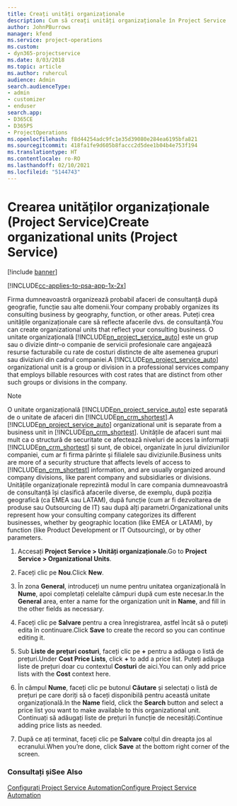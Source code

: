 ```yaml
---
title: Creați unități organizaționale
description: Cum să creați unități organizaționale în Project Service
author: JohnPBurrows
manager: kfend
ms.service: project-operations
ms.custom:
- dyn365-projectservice
ms.date: 8/03/2018
ms.topic: article
ms.author: ruhercul
audience: Admin
search.audienceType:
- admin
- customizer
- enduser
search.app:
- D365CE
- D365PS
- ProjectOperations
ms.openlocfilehash: f8d44254adc9fc1e35d39080e284ea6195bfa821
ms.sourcegitcommit: 418fa1fe9d605b8faccc2d5dee1b04b4e753f194
ms.translationtype: HT
ms.contentlocale: ro-RO
ms.lasthandoff: 02/10/2021
ms.locfileid: "5144743"
---
```

# <a name="create-organizational-units-project-service"></a><span data-ttu-id="cae33-103">Crearea unităților organizaționale (Project Service)</span><span class="sxs-lookup"><span data-stu-id="cae33-103">Create organizational units (Project Service)</span></span>

[!include [banner](../includes/psa-now-project-operations.md)]

[!INCLUDE[cc-applies-to-psa-app-1x-2x](../includes/cc-applies-to-psa-app-1x-2x.md)]

<span data-ttu-id="cae33-104">Firma dumneavoastră organizează probabil afaceri de consultanță după geografie, funcție sau alte domenii.</span><span class="sxs-lookup"><span data-stu-id="cae33-104">Your company probably organizes its consulting business by geography, function, or other areas.</span></span> <span data-ttu-id="cae33-105">Puteți crea unitățile organizaționale care să reflecte afacerile dvs. de consultanță.</span><span class="sxs-lookup"><span data-stu-id="cae33-105">You can create organizational units that reflect your consulting business.</span></span> <span data-ttu-id="cae33-106">O unitate organizațională [!INCLUDE[pn_project_service_auto](../includes/pn-project-service-auto.md)] este un grup sau o divizie dintr-o companie de servicii profesionale care angajează resurse facturabile cu rate de costuri distincte de alte asemenea grupuri sau diviziuni din cadrul companiei.</span><span class="sxs-lookup"><span data-stu-id="cae33-106">A [!INCLUDE[pn_project_service_auto](../includes/pn-project-service-auto.md)] organizational unit is a group or division in a professional services company that employs billable resources with cost rates that are distinct from other such groups or divisions in the company.</span></span>  
  
> [!NOTE]
>  <span data-ttu-id="cae33-107">O unitate organizațională [!INCLUDE[pn_project_service_auto](../includes/pn-project-service-auto.md)] este separată de o unitate de afaceri din [!INCLUDE[pn_crm_shortest](../includes/pn-crm-shortest.md)].</span><span class="sxs-lookup"><span data-stu-id="cae33-107">A [!INCLUDE[pn_project_service_auto](../includes/pn-project-service-auto.md)] organizational unit is separate from a business unit in [!INCLUDE[pn_crm_shortest](../includes/pn-crm-shortest.md)].</span></span> <span data-ttu-id="cae33-108">Unitățile de afaceri sunt mai mult ca o structură de securitate ce afectează niveluri de acces la informații [!INCLUDE[pn_crm_shortest](../includes/pn-crm-shortest.md)] și sunt, de obicei, organizate în jurul diviziunilor companiei, cum ar fi firma părinte și filialele sau diviziunile.</span><span class="sxs-lookup"><span data-stu-id="cae33-108">Business units are more of a security structure that affects levels of access to [!INCLUDE[pn_crm_shortest](../includes/pn-crm-shortest.md)] information, and are usually organized around company divisions, like parent company and subsidiaries or divisions.</span></span> <span data-ttu-id="cae33-109">Unitățile organizaționale reprezintă modul în care compania dumneavoastră de consultanță își clasifică afacerile diverse, de exemplu, după poziția geografică (ca EMEA sau LATAM), după funcție (cum ar fi dezvoltarea de produse sau Outsourcing de IT) sau după alți parametri.</span><span class="sxs-lookup"><span data-stu-id="cae33-109">Organizational units represent how your consulting company categorizes its different businesses, whether by geographic location (like EMEA or LATAM), by function (like Product Development or IT Outsourcing), or by other parameters.</span></span>  
  
1.  <span data-ttu-id="cae33-110">Accesați **Project Service > Unități organizaționale**.</span><span class="sxs-lookup"><span data-stu-id="cae33-110">Go to **Project Service > Organizational Units**.</span></span>  
  
2.  <span data-ttu-id="cae33-111">Faceți clic pe **Nou**.</span><span class="sxs-lookup"><span data-stu-id="cae33-111">Click **New**.</span></span>  
  
3.  <span data-ttu-id="cae33-112">În zona **General**, introduceți un nume pentru unitatea organizațională în **Nume**, apoi completați celelalte câmpuri după cum este necesar.</span><span class="sxs-lookup"><span data-stu-id="cae33-112">In the **General** area, enter a name for the organization unit in **Name**, and fill in the other fields as necessary.</span></span>  
  
4.  <span data-ttu-id="cae33-113">Faceți clic pe **Salvare** pentru a crea înregistrarea, astfel încât să o puteți edita în continuare.</span><span class="sxs-lookup"><span data-stu-id="cae33-113">Click **Save** to create the record so you can continue editing it.</span></span>  
  
5.  <span data-ttu-id="cae33-114">Sub **Liste de prețuri costuri**, faceți clic pe **+** pentru a adăuga o listă de prețuri.</span><span class="sxs-lookup"><span data-stu-id="cae33-114">Under **Cost Price Lists**, click **+** to add a price list.</span></span> <span data-ttu-id="cae33-115">Puteți adăuga liste de prețuri doar cu contextul **Costuri** de aici.</span><span class="sxs-lookup"><span data-stu-id="cae33-115">You can only add price lists with the **Cost** context here.</span></span>  
  
6.  <span data-ttu-id="cae33-116">În câmpul **Nume**, faceți clic pe butonul **Căutare** și selectați o listă de prețuri pe care doriți să o faceți disponibilă pentru această unitate organizațională.</span><span class="sxs-lookup"><span data-stu-id="cae33-116">In the **Name** field, click the **Search** button and select a price list you want to make available to this organizational unit.</span></span> <span data-ttu-id="cae33-117">Continuați să adăugați liste de prețuri în funcție de necesități.</span><span class="sxs-lookup"><span data-stu-id="cae33-117">Continue adding price lists as needed.</span></span>  
  
7.  <span data-ttu-id="cae33-118">După ce ați terminat, faceți clic pe **Salvare** colțul din dreapta jos al ecranului.</span><span class="sxs-lookup"><span data-stu-id="cae33-118">When you’re done, click **Save** at the bottom right corner of the screen.</span></span>  
  
### <a name="see-also"></a><span data-ttu-id="cae33-119">Consultați și</span><span class="sxs-lookup"><span data-stu-id="cae33-119">See Also</span></span>  
 [<span data-ttu-id="cae33-120">Configurați Project Service Automation</span><span class="sxs-lookup"><span data-stu-id="cae33-120">Configure Project Service Automation</span></span>](../psa/configure.md)

